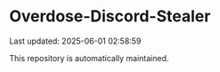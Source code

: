 # Overdose-Discord-Stealer

Last updated: 2025-06-01 02:58:59

This repository is automatically maintained.
